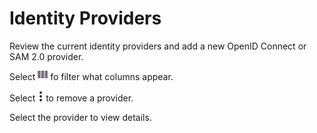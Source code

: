 # Identity Providers

Review the current identity providers and add a new OpenID Connect or SAM 2.0 provider.

Select 
![../../Images/IdPFilter.png](../../Images/IdPFilter.png) fo filter what columns appear.

Select 
![../../Images/MoreOptions.png](../../Images/MoreOptions.png) to remove a provider.

Select the provider to view details.